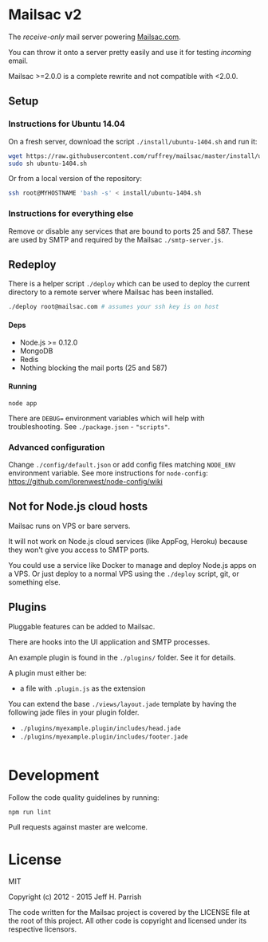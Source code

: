 # Mailsac v2

The *receive-only* mail server powering [Mailsac.com](https://mailsac.com).

You can throw it onto a server pretty easily and use it for testing *incoming* email.

Mailsac >=2.0.0 is a complete rewrite and not compatible with <2.0.0.

## Setup

### Instructions for Ubuntu 14.04

On a fresh server, download the script `./install/ubuntu-1404.sh` and run it:

```bash
wget https://raw.githubusercontent.com/ruffrey/mailsac/master/install/ubuntu-1404.sh
sudo sh ubuntu-1404.sh
```

Or from a local version of the repository:

```bash
ssh root@MYHOSTNAME 'bash -s' < install/ubuntu-1404.sh
```

### Instructions for everything else
Remove or disable any services that are bound to ports 25 and 587. These are
used by SMTP and required by the Mailsac `./smtp-server.js`.

## Redeploy

There is a helper script `./deploy` which can be used to deploy the current
directory to a remote server where Mailsac has been installed.

```bash
./deploy root@mailsac.com # assumes your ssh key is on host
```

#### Deps

* Node.js >= 0.12.0
* MongoDB
* Redis
* Nothing blocking the mail ports (25 and 587)

#### Running

`node app`

There are `DEBUG=` environment variables which
will help with troubleshooting. See `./package.json` - `"scripts"`.

### Advanced configuration

Change `./config/default.json` or add config files matching `NODE_ENV` environment variable. See more instructions for `node-config`: https://github.com/lorenwest/node-config/wiki

## Not for Node.js cloud hosts

Mailsac runs on VPS or bare servers.

It will not work on Node.js cloud services (like AppFog, Heroku) because they won't give you access to SMTP ports.

You could use a service like Docker to manage and deploy Node.js apps on a VPS. Or just deploy to a normal VPS
using the `./deploy` script, git, or something else.

## Plugins

Pluggable features can be added to Mailsac.

There are hooks into the UI application and SMTP processes.

An example plugin is found in the `./plugins/` folder. See it for details.

A plugin must either be:
* a file with `.plugin.js` as the extension

You can extend the base `./views/layout.jade` template by having the following jade files
in your plugin folder.

* `./plugins/myexample.plugin/includes/head.jade`
* `./plugins/myexample.plugin/includes/footer.jade`

```javascript

```

# Development

Follow the code quality guidelines by running:

```bash
npm run lint
```

Pull requests against master are welcome.

# License

MIT

Copyright (c) 2012 - 2015 Jeff H. Parrish

The code written for the Mailsac project is covered by the LICENSE
file at the root of this project. All other code is copyright and licensed
under its respective licensors.
